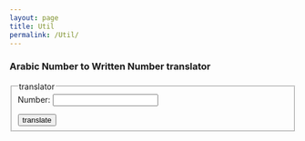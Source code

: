 ```yaml
---
layout: page
title: Util 
permalink: /Util/
---
```


### Arabic Number to Written Number translator

<form>
 <fieldset>
  <legend> translator </legend>
  Number: <input id='number' type="number"><br>
  <p id="result"></p>
  <button name="button" onclick="translate()"> translate </button>
 </fieldset>
</form>


<script>
function translate() {
	var number = document.getElementById('number').value;
	document.getElementById("demo").innerHTML = writtenNumber(number);
}
</script>

<script src="//code.jquery.com/jquery-1.11.2.min.js"></script>
<script src="/assets/js/util.js"></script>
